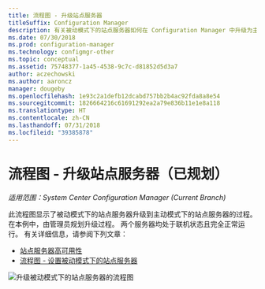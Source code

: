 ```yaml
---
title: 流程图 - 升级站点服务器
titleSuffix: Configuration Manager
description: 有关被动模式下的站点服务器如何在 Configuration Manager 中升级为主动模式的流程图。
ms.date: 07/30/2018
ms.prod: configuration-manager
ms.technology: configmgr-other
ms.topic: conceptual
ms.assetid: 75748377-1a45-4538-9c7c-d81852d5d3a7
author: aczechowski
ms.author: aaroncz
manager: dougeby
ms.openlocfilehash: 1e93c2a1defb12dcabd757bb2b4ac92fda8a8e54
ms.sourcegitcommit: 1826664216c61691292ea2a79e836b11e1e8a118
ms.translationtype: HT
ms.contentlocale: zh-CN
ms.lasthandoff: 07/31/2018
ms.locfileid: "39385878"
---
```

# <a name="flowchart---promote-site-server-planned"></a>流程图 - 升级站点服务器（已规划）

*适用范围：System Center Configuration Manager (Current Branch)*

此流程图显示了被动模式下的站点服务器升级到主动模式下的站点服务器的过程。 在本例中，由管理员规划升级过程。 两个服务器均处于联机状态且完全正常运行。 有关详细信息，请参阅下列文章：  
- [站点服务器高可用性](/sccm/core/servers/deploy/configure/site-server-high-availability)  
- [流程图 - 设置被动模式下的站点服务器](/sccm/core/servers/deploy/configure/passive-site-server-flowchart)

![升级被动模式下的站点服务器的流程图](media/promote-site-server.png)